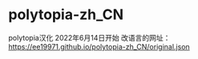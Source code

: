 # polytopia-zh_CN
polytopia汉化
2022年6月14日开始
改语言的网址：
https://ee19971.github.io/polytopia-zh_CN/original.json
